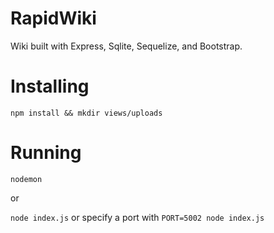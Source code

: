 # RapidWiki

Wiki built with Express, Sqlite, Sequelize, and Bootstrap.

# Installing

`npm install && mkdir views/uploads`

# Running

`nodemon`

or


`node index.js` or specify a port with `PORT=5002 node index.js`